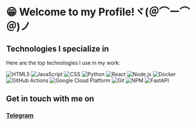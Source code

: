 # 😁 Welcome to my Profile!ヾ(＠⌒ー⌒＠)ノ

## Technologies I specialize in
Here are the top technologies I use in my work:

<img alt="HTML5" src="https://img.shields.io/badge/-HTML5-E34F26?style=flat-square&logo=html5&logoColor=white"/> <img alt="JavaScript" src="https://img.shields.io/badge/-JavaScript-F7DF1E?style=flat-square&logo=javascript&logoColor=black"/> <img alt="CSS" src="https://img.shields.io/badge/-CSS-1572B6?style=flat-square&logo=css3&logoColor=white"/> <img alt="Python" src="https://img.shields.io/badge/-Python-3776AB?style=flat-square&logo=python&logoColor=white"/> <img alt="React" src="https://img.shields.io/badge/-React-61DAFB?style=flat-square&logo=react&logoColor=black"/> <img alt="Node.js" src="https://img.shields.io/badge/-Node.js-339933?style=flat-square&logo=node.js&logoColor=white"/> <img alt="Docker" src="https://img.shields.io/badge/-Docker-2496ED?style=flat-square&logo=docker&logoColor=white"/> <img alt="GitHub Actions" src="https://img.shields.io/badge/-GitHub%20Actions-2088FF?style=flat-square&logo=github-actions&logoColor=white"/> <img alt="Google Cloud Platform" src="https://img.shields.io/badge/-Google%20Cloud-4285F4?style=flat-square&logo=google-cloud&logoColor=white"/> <img alt="Git" src="https://img.shields.io/badge/-Git-F05032?style=flat-square&logo=git&logoColor=white"/> <img alt="NPM" src="https://img.shields.io/badge/-NPM-CB3837?style=flat-square&logo=npm&logoColor=white"/> <img alt="FastAPI" src="https://img.shields.io/badge/-FastAPI-009688?style=flat-square&logo=fastapi&logoColor=white"/>

## Get in touch with me on
### [Telegram](https://t.me/mormleapsovann)
